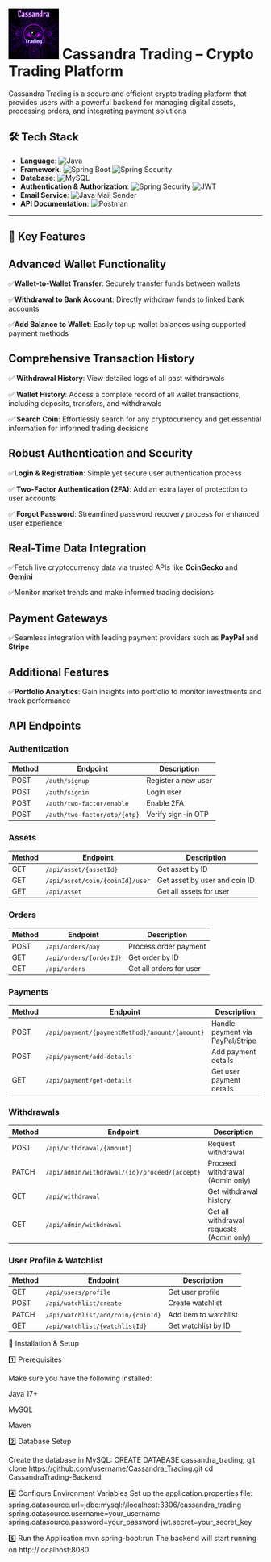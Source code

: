 # <img src="CassandraLogo.png" alt="Logo" width="100" /> Cassandra Trading – Crypto Trading Platform 

Cassandra Trading is a secure and efficient crypto trading platform that provides users with a powerful backend for managing digital assets, processing orders, and integrating payment solutions
## 🛠 **Tech Stack**

- **Language**: ![Java](https://img.shields.io/badge/Java-ED8B00?style=flat&logo=openjdk&logoColor=white)  
- **Framework**:  ![Spring Boot](https://img.shields.io/badge/Spring_Boot-6DB33F?style=flat&logo=spring-boot&logoColor=white)  ![Spring Security](https://img.shields.io/badge/Spring_Security-232F3E?style=flat&logo=spring-security&logoColor=white)  
- **Database**: ![MySQL](https://img.shields.io/badge/MySQL-4479A1?style=flat&logo=mysql&logoColor=white)  
- **Authentication & Authorization**: ![Spring Security](https://img.shields.io/badge/Spring_Security-232F3E?style=flat&logo=spring-security&logoColor=white)  ![JWT](https://img.shields.io/badge/JWT-000000?style=flat&logo=json-web-tokens&logoColor=white)  
- **Email Service**: ![Java Mail Sender](https://img.shields.io/badge/Java_Mail_Sender-26A153?style=flat&logo=java&logoColor=white)  
- **API Documentation**: ![Postman](https://img.shields.io/badge/Postman-FF6C37?style=flat&logo=postman&logoColor=white)  

---
## 🚀 **Key Features**

## **Advanced Wallet Functionality**

✅**Wallet-to-Wallet Transfer**: Securely transfer funds between wallets

✅**Withdrawal to Bank Account**: Directly withdraw funds to linked bank accounts 

✅**Add Balance to Wallet**: Easily top up wallet balances using supported payment methods  


## **Comprehensive Transaction History**

✅ **Withdrawal History**: View detailed logs of all past withdrawals  

✅ **Wallet History**: Access a complete record of all wallet transactions, including deposits, transfers, and withdrawals  

✅ **Search Coin**: Effortlessly search for any cryptocurrency and get essential information for informed trading decisions  

##  **Robust Authentication and Security**
✅**Login & Registration**: Simple yet secure user authentication process  

✅ **Two-Factor Authentication (2FA)**: Add an extra layer of protection to user accounts  

✅ **Forgot Password**: Streamlined password recovery process for enhanced user experience 

##  **Real-Time Data Integration**
✅Fetch live cryptocurrency data via trusted APIs like **CoinGecko** and **Gemini**  

✅Monitor market trends and make informed trading decisions  

## **Payment Gateways**
✅Seamless integration with leading payment providers such as **PayPal** and **Stripe**  

## **Additional Features**
✅**Portfolio Analytics**: Gain insights into portfolio to monitor investments and track performance  

## API Endpoints

### Authentication
| Method | Endpoint | Description |
|--------|---------|-------------|
| POST | `/auth/signup` | Register a new user |
| POST | `/auth/signin` | Login user |
| POST | `/auth/two-factor/enable` | Enable 2FA |
| POST | `/auth/two-factor/otp/{otp}` | Verify sign-in OTP |

### Assets
| Method | Endpoint | Description |
|--------|---------|-------------|
| GET | `/api/asset/{assetId}` | Get asset by ID |
| GET | `/api/asset/coin/{coinId}/user` | Get asset by user and coin ID |
| GET | `/api/asset` | Get all assets for user |

### Orders
| Method | Endpoint | Description |
|--------|---------|-------------|
| POST | `/api/orders/pay` | Process order payment |
| GET | `/api/orders/{orderId}` | Get order by ID |
| GET | `/api/orders` | Get all orders for user |

### Payments
| Method | Endpoint | Description |
|--------|---------|-------------|
| POST | `/api/payment/{paymentMethod}/amount/{amount}` | Handle payment via PayPal/Stripe |
| POST | `/api/payment/add-details` | Add payment details |
| GET | `/api/payment/get-details` | Get user payment details |

### Withdrawals
| Method | Endpoint | Description |
|--------|---------|-------------|
| POST | `/api/withdrawal/{amount}` | Request withdrawal |
| PATCH | `/api/admin/withdrawal/{id}/proceed/{accept}` | Proceed withdrawal (Admin only) |
| GET | `/api/withdrawal` | Get withdrawal history |
| GET | `/api/admin/withdrawal` | Get all withdrawal requests (Admin only) |

### User Profile & Watchlist
| Method | Endpoint | Description |
|--------|---------|-------------|
| GET | `/api/users/profile` | Get user profile |
| POST | `/api/watchlist/create` | Create watchlist |
| PATCH | `/api/watchlist/add/coin/{coinId}` | Add item to watchlist |
| GET | `/api/watchlist/{watchlistId}` | Get watchlist by ID |

🔹 Installation & Setup

1️⃣ Prerequisites

Make sure you have the following installed:

Java 17+

MySQL

Maven

2️⃣ Database Setup

Create the database in MySQL:
CREATE DATABASE cassandra_trading;
git clone https://github.com/username/Cassandra_Trading.git
cd CassandraTrading-Backend

4️⃣ Configure Environment Variables
Set up the application.properties file:
spring.datasource.url=jdbc:mysql://localhost:3306/cassandra_trading
spring.datasource.username=your_username
spring.datasource.password=your_password
jwt.secret=your_secret_key

5️⃣ Run the Application
mvn spring-boot:run
The backend will start running on http://localhost:8080
